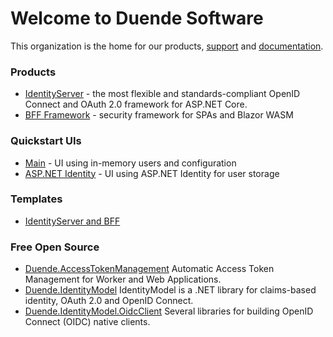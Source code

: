 # Welcome to Duende Software

This organization is the home for our products, [support](https://github.com/DuendeSoftware/Support/issues) and
[documentation](https://docs.duendesoftware.com/).

### Products

* [IdentityServer](https://github.com/DuendeSoftware/IdentityServer) - the most flexible and standards-compliant OpenID Connect and OAuth 2.0 framework for ASP.NET Core.
* [BFF Framework](https://github.com/DuendeSoftware/BFF) - security framework for SPAs and Blazor WASM

### Quickstart UIs

* [Main](https://github.com/DuendeSoftware/IdentityServer.Quickstart.UI) - UI using in-memory users and configuration
* [ASP.NET Identity](https://github.com/DuendeSoftware/IdentityServer.Quickstart.UI.AspNetIdentity) - UI using ASP.NET Identity for user storage

### Templates

* [IdentityServer and BFF](https://github.com/DuendeSoftware/IdentityServer.Templates)

### Free Open Source

* [Duende.AccessTokenManagement](https://github.com/DuendeSoftware/foss/tree/main/access-token-management/) Automatic Access Token Management for Worker and Web Applications.
* [Duende.IdentityModel](https://github.com/DuendeSoftware/foss/tree/main/identity-model/) IdentityModel is a .NET library for claims-based identity, OAuth 2.0 and OpenID Connect.
* [Duende.IdentityModel.OidcClient](https://github.com/DuendeSoftware/foss/tree/main/identity-model-oidc-client/) Several libraries for building OpenID Connect (OIDC) native clients.
